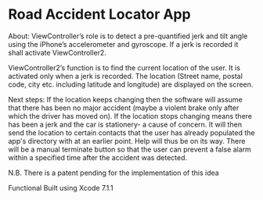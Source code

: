 # Road Accident Locator App
About:
ViewController’s role is to detect a pre-quantified jerk and tilt angle using the iPhone’s accelerometer and gyroscope. 
If a jerk is recorded it shall activate ViewController2. 

ViewController2’s function is to find the current location of the user. 
It is activated only when a jerk is recorded. 
The location (Street name, postal code, city etc. including latitude and longitude) are displayed on the screen.

Next steps: 
If the location keeps changing then the software will assume that there has been no major accident (maybe a violent brake only after which the driver has moved on). 
If the location stops changing means there has been a jerk and the car is stationery- a cause of concern. 
It will then send the location to certain contacts that the user has already populated the app's directory with at an earlier point. Help will thus be on its way. There will be a manual terminate button so that the user can prevent a false alarm within a specified time after the accident was detected.

N.B. There is a patent pending for the implementation of this idea

Functional
Built using Xcode 7.1.1
